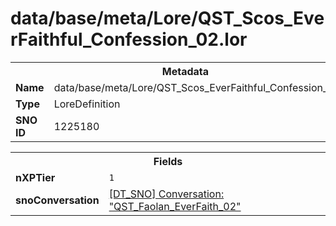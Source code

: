 <h1>data/base/meta/Lore/QST_Scos_EverFaithful_Confession_02.lor</h1><table><tr><th colspan="100%">Metadata</th></tr><tr><td><b>Name</b></td><td>data/base/meta/Lore/QST_Scos_EverFaithful_Confession_02.lor</td></tr><tr><td><b>Type</b></td><td>LoreDefinition</td></tr><tr><td><b>SNO ID</b></td><td>1225180</td></tr></table>

<table><tr><th colspan="100%">Fields</th></tr><tr><td><b>nXPTier</b></td><td><code>1</code></td></tr><tr><td><b>snoConversation</b></td><td><a href="..\Conversation\QST_Faolan_EverFaith_02.cnv">[DT_SNO] Conversation: "QST_Faolan_EverFaith_02"</a></td></tr></table>

